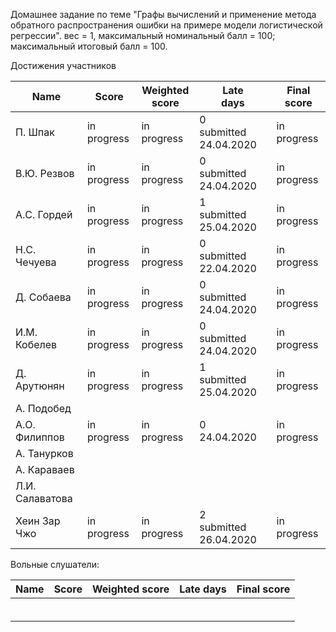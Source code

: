 Домашнее задание по теме "Графы вычислений и применение метода обратного распространения ошибки на примере модели логистической регрессии". вес = 1, максимальный номинальный балл = 100; максимальный итоговый балл = 100.



Достижения участников

| Name            | Score                    | Weighted<br>score        | Late<br>days                | Final<br>score           |
| --------------- | ------------------------ | ------------------------ | --------------------------- | ------------------------ |
| П. Шпак         | in progress | in progress | 0<br />submitted 24.04.2020 | in progress |
| В.Ю. Резвов     | in progress | in progress | 0<br />submitted 24.04.2020 | in progress |
| А.С. Гордей     | in progress | in progress | 1<br />submitted 25.04.2020 | in progress |
| Н.С. Чечуева    | in progress | in progress | 0<br />submitted 22.04.2020 | in progress |
| Д. Собаева      | in progress | in progress | 0<br />submitted 24.04.2020 | in progress |
| И.М. Кобелев    | in progress | in progress | 0<br />submitted 24.04.2020 | in progress |
| Д. Арутюнян     | in progress | in progress | 1<br />submitted 25.04.2020 | in progress |
| А. Подобед      |       |       |  |       |
| А.О. Филиппов   | in progress | in progress | 0<br />24.04.2020 | in progress |
| А. Танурков     |                          |                          |                             |                          |
| А. Караваев     |                          |                          |                             |                          |
| Л.И. Салаватова |                          |                          |                             |                          |
| Хеин Зар Чжо    | in progress | in progress | 2<br />submitted 26.04.2020 | in progress |



Вольные слушатели:

| Name         | Score | Weighted score | Late days | Final score |
| ------------ | ----- | -------------- | --------- | ----------- |
|              |       |                |           |             |
|              |       |                |           |             |
|              |       |                |           |             |
|              |       |                |           |             |
|              |       |                |           |             |
|              |       |                |           |             |